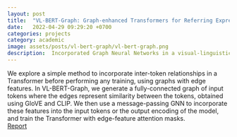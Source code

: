 ```yaml
---
layout: post
title:  "VL-BERT-Graph: Graph-enhanced Transformers for Referring Expressions Comprehension"
date:   2022-04-29 09:29:20 +0700
categories: projects
category: academic
image: assets/posts/vl-bert-graph/vl-bert-graph.png
description:  Incorporated Graph Neural Networks in a visual-linguistic Transformer
---
```

We explore a simple method to incorporate inter-token relationships in a Transformer before performing any training, using graphs with edge features. In VL-BERT-Graph, we generate a fully-connected graph of input tokens where the edges represent similarity between the tokens, obtained using GloVE and CLIP. We then use a message-passing GNN to incorporate these features into the input tokens or the output encoding of the model, and train the Transformer with edge-feature attention masks. \
[Report](https://lrjconan.github.io/UBC-EECE571F-DL-Structures/assets/sample_reports_2021_W2/report_05.pdf)